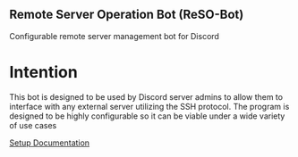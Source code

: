 ## Remote Server Operation Bot (ReSO-Bot)
Configurable remote server management bot for Discord

# Intention
This bot is designed to be used by Discord server admins to allow them to interface with any external server utilizing the SSH protocol. The program is designed to be highly configurable so it can be viable under a wide variety of use cases

[Setup Documentation](/SETUP.MD)
